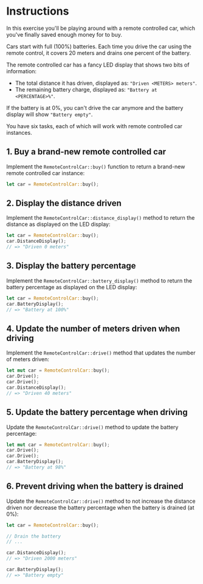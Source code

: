 # Instructions

In this exercise you'll be playing around with a remote controlled car, which you've finally saved enough money for to buy.

Cars start with full (100%) batteries. Each time you drive the car using the remote control, it covers 20 meters and drains one percent of the battery.

The remote controlled car has a fancy LED display that shows two bits of information:

- The total distance it has driven, displayed as: `"Driven <METERS> meters"`.
- The remaining battery charge, displayed as: `"Battery at <PERCENTAGE>%"`.

If the battery is at 0%, you can't drive the car anymore and the battery display will show `"Battery empty"`.

You have six tasks, each of which will work with remote controlled car instances.

## 1. Buy a brand-new remote controlled car

Implement the `RemoteControlCar::buy()` function to return a brand-new remote controlled car instance:

```rust
let car = RemoteControlCar::buy();
```

## 2. Display the distance driven

Implement the `RemoteControlCar::distance_display()` method to return the distance as displayed on the LED display:

```rust
let car = RemoteControlCar::buy();
car.DistanceDisplay();
// => "Driven 0 meters"
```

## 3. Display the battery percentage

Implement the `RemoteControlCar::battery_display()` method to return the battery percentage as displayed on the LED display:

```rust
let car = RemoteControlCar::buy();
car.BatteryDisplay();
// => "Battery at 100%"
```

## 4. Update the number of meters driven when driving

Implement the `RemoteControlCar::drive()` method that updates the number of meters driven:

```rust
let mut car = RemoteControlCar::buy();
car.Drive();
car.Drive();
car.DistanceDisplay();
// => "Driven 40 meters"
```

## 5. Update the battery percentage when driving

Update the `RemoteControlCar::drive()` method to update the battery percentage:

```rust
let mut car = RemoteControlCar::buy();
car.Drive();
car.Drive();
car.BatteryDisplay();
// => "Battery at 98%"
```

## 6. Prevent driving when the battery is drained

Update the `RemoteControlCar::drive()` method to not increase the distance driven nor decrease the battery percentage when the battery is drained (at 0%):

```rust
let car = RemoteControlCar::buy();

// Drain the battery
// ...

car.DistanceDisplay();
// => "Driven 2000 meters"

car.BatteryDisplay();
// => "Battery empty"
```
